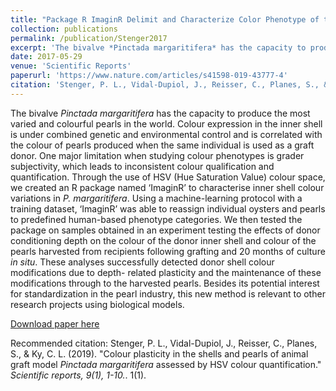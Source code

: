 ```yaml
---
title: "Package R ImaginR Delimit and Characterize Color Phenotype of the Pearl Oyster"
collection: publications
permalink: /publication/Stenger2017
excerpt: 'The bivalve *Pinctada margaritifera* has the capacity to produce the most varied and colourful pearls in the world. Colour expression in the inner shell is under combined genetic and environmental control and is correlated with the colour of pearls produced when the same individual is used as a graft donor. One major limitation when studying colour phenotypes is grader subjectivity, which leads to inconsistent colour qualification and quantification. Through the use of HSV (Hue Saturation Value) colour space, we created an R package named ‘ImaginR’ to characterise inner shell colour variations in *P. margaritifera*. Using a machine-learning protocol with a training dataset, ‘ImaginR’ was able to reassign individual oysters and pearls to predefined human-based phenotype categories. We then tested the package on samples obtained in an experiment testing the effects of donor conditioning depth on the colour of the donor inner shell and colour of the pearls harvested from recipients following grafting and 20 months of culture *in situ*. These analyses successfully detected donor shell colour modifications due to depth- related plasticity and the maintenance of these modifications through to the harvested pearls. Besides its potential interest for standardization in the pearl industry, this new method is relevant to other research projects using biological models.'
date: 2017-05-29
venue: 'Scientific Reports'
paperurl: 'https://www.nature.com/articles/s41598-019-43777-4'
citation: 'Stenger, P. L., Vidal-Dupiol, J., Reisser, C., Planes, S., & Ky, C. L. (2019). &quot;Colour plasticity in the shells and pearls of animal graft model <i>Pinctada margaritifera</i> assessed by HSV colour quantification.&quot; <i> Scientific reports, 9(1), 1-10.</i>.'
---
```

The bivalve *Pinctada margaritifera* has the capacity to produce the most varied and colourful pearls in the world. Colour expression in the inner shell is under combined genetic and environmental control and is correlated with the colour of pearls produced when the same individual is used as a graft donor. One major limitation when studying colour phenotypes is grader subjectivity, which leads to inconsistent colour qualification and quantification. Through the use of HSV (Hue Saturation Value) colour space, we created an R package named ‘ImaginR’ to characterise inner shell colour variations in *P. margaritifera*. Using a machine-learning protocol with a training dataset, ‘ImaginR’ was able to reassign individual oysters and pearls to predefined human-based phenotype categories. We then tested the package on samples obtained in an experiment testing the effects of donor conditioning depth on the colour of the donor inner shell and colour of the pearls harvested from recipients following grafting and 20 months of culture *in situ*. These analyses successfully detected donor shell colour modifications due to depth- related plasticity and the maintenance of these modifications through to the harvested pearls. Besides its potential interest for standardization in the pearl industry, this new method is relevant to other research projects using biological models.


[Download paper here](https://www.nature.com/articles/s41598-019-43777-4)

Recommended citation: Stenger, P. L., Vidal-Dupiol, J., Reisser, C., Planes, S., & Ky, C. L. (2019). &quot;Colour plasticity in the shells and pearls of animal graft model <i>Pinctada margaritifera</i> assessed by HSV colour quantification.&quot; <i> Scientific reports, 9(1), 1-10.</i>. 1(1).
